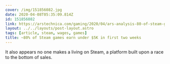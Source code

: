 ```yaml
---
cover: /img/151856082.jpg
date: 2020-04-08T05:35:09.814Z
id: 151856082
link: https://arstechnica.com/gaming/2020/04/ars-analysis-80-of-steam-games-earn-under-5k-in-first-two-weeks/
layout: ../../layouts/post-layout.astro
tags: [article, steam, wages, games]
title: ~80% of Steam games earn under $5K in first two weeks
---
```


It also appears no one makes a living on Steam, a platform built upon a race to the bottom of sales.
